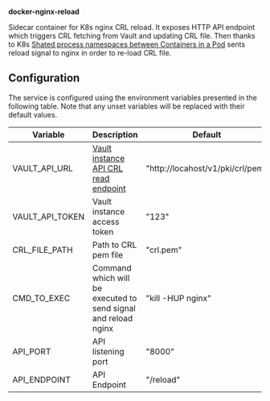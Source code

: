 ****docker-nginx-reload****

Sidecar container for K8s nginx CRL reload.
It exposes HTTP API endpoint which triggers CRL fetching from Vault and updating CRL file. Then thanks to K8s [Shated process namespaces  between Containers in a Pod](https://kubernetes.io/docs/tasks/configure-pod-container/share-process-namespace/) sents reload signal to nginx in order to re-load CRL file.

## Configuration

The service is configured using the environment variables presented in the
following table. Note that any unset variables will be replaced with their
default values.

| Variable                            | Description                                                | Default               |
|-------------------------------------|------------------------------------------------------------|-----------------------|
| VAULT_API_URL                         | [Vault instance API CRL read endpoint](https://www.vaultproject.io/api/secret/pki/index.html#read-crl)                                           | "http://locahost/v1/pki/crl/pem" 
| VAULT_API_TOKEN                       | Vault instance access token  | "123"                 |
| CRL_FILE_PATH                         | Path to CRL pem file                                          | "crl.pem"                  |
| CMD_TO_EXEC                           | Command which will be executed to send signal and reload nginx                | "kill -HUP nginx"             |
| API_PORT                              |   API listening port                                  | "8000"              |
| API_ENDPOINT                       | API Endpoint                                        |    "/reload"                   |
